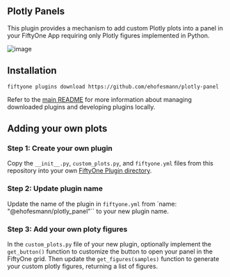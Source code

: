 ## Plotly Panels

This plugin provides a mechanism to add custom Plotly plots into a panel in your FiftyOne App requiring only Plotly figures implemented in Python.

![image](https://github.com/ehofesmann/dataset_dashboard/assets/21222883/7780f99c-9021-48f3-bf37-5c1dd1abb5a0)


## Installation

```shell
fiftyone plugins download https://github.com/ehofesmann/plotly-panel
```

Refer to the [main README](https://github.com/voxel51/fiftyone-plugins) for
more information about managing downloaded plugins and developing plugins
locally.

## Adding your own plots

### Step 1: Create your own plugin

Copy the `__init__.py`, `custom_plots.py`, and `fiftyone.yml` files from this repository into your own [FiftyOne Plugin directory](https://docs.voxel51.com/plugins/developing_plugins.html).

### Step 2: Update plugin name

Update the name of the plugin in `fiftyone.yml` from `name: "@ehofesmann/plotly_panel"`` to your new plugin name.

### Step 3: Add your own ploty figures

In the `custom_plots.py` file of your new plugin, optionally implement the `get_button()` function to customize the button to open your panel in the FiftyOne grid. Then update the `get_figures(samples)` function to generate your custom plotly figures, returning a list of figures.

